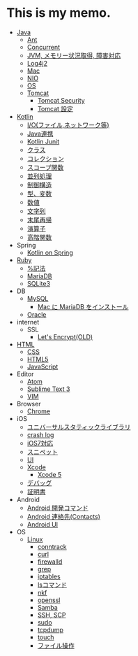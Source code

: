 # This is my memo.

* [Java](java/java.md)
  * [Ant](java/ant.md)
  * [Concurrent](java/concurrent.md)
  * [JVM, メモリー状況取得, 障害対応](java/java_analyze.md)
  * [Log4j2](java/log4j2.md)
  * [Mac](java/java_mac.md)
  * [NIO](java/java_nio.md)
  * [OS](java/java_os.md)
  * [Tomcat](java/tomcat.md)
    * [Tomcat Security](java/tomcat_security.md)
    * [Tomcat 設定](java/tomcat_config.md)
* [Kotlin](kotlin/kotlin.md)
  * [I/O(ファイル,ネットワーク等)](kotlin/kotlin_io.md)
  * [Java連携](kotlin/kotlin_java_link.md)
  * [Kotlin Junit](kotlin/kotlin_junit.md)
  * [クラス](kotlin/kotlin_class.md)
  * [コレクション](kotlin/kotlin_collection.md)
  * [スコープ関数](kotlin/kotlin_scope_fucntion.md)
  * [並列処理](kotlin/kolin_parallel.md)
  * [制御構造](kotlin/kotlin_control_structure.md)
  * [型、変数](kotlin/kotlin_type_variable.md)
  * [数値](kotlin/kotlin_numeric.md)
  * [文字列](kotlin/kotlin_string.md)
  * [末尾再帰](kotlin/kotlin_tail_recursive.md)
  * [演算子](kotlin/kotlin_operator.md)
  * [高階関数](kotlin/kotlin_higher_order_function.md)
* Spring
  * [Kotlin on Spring](spring/Kotlin_on_Spring.md)
* [Ruby](ruby/ruby.md)
  * [%記法](ruby/ruby_percent_notation.md)
  * [MariaDB](ruby/ruby_mariadb.md)
  * [SQLite3](ruby/ruby_sqlite3.md)
* DB
  * [MySQL](db/mysql/mysql.md)
    * [Mac に MariaDB をインストール](db/mysql/install_mariadb_on_mac.md)
  * [Oracle](db/oracle/oracle.md)
* internet
  * SSL
    * [Let's Encrypt(OLD)](internet/ssl/lets_encrypt_old.md)
* [HTML](html/html.md)
  * [CSS](html/css.md)
  * [HTML5](html/html5.md)
  * [JavaScript](html/javascript.md)
* Editor
  * [Atom](editor/atom.md)
  * [Sublime Text 3](editor/sublime_text_3.md)
  * [VIM](editor/vim.md)
* Browser
  * [Chrome](browser/chrome.md)
* iOS
  * [ユニバーサルスタティックライブラリ](ios/universal_library.md)
  * [crash log](ios/crash_log.md)
  * [iOS7対応](ios/ios7.md)
  * [スニペット](ios/snippets.md)
  * [UI](ios/ui.md)
  * [Xcode](ios/xcode.md)
    * [Xcode 5](ios/xcode5.md)
  * [デバッグ](ios/ios_debug.md)
  * [証明書](ios/ios_cert.md)
* Android
  * [Android 開発コマンド](android/android_dev_command.md)
  * [Android 連絡先(Contacts)](android/android_contacts.md)
  * [Android UI](android/android_ui.md)
* OS
  * [Linux](linux/linux.md)
    * [conntrack](linux/conntrack.md)
    * [curl](linux/curl.md)
    * [firewalld](linux/firewalld.md)
    * [grep](linux/grep.md)
    * [iptables](linux/iptables.md)
    * [lsコマンド](linux/ls.md)
    * [nkf](linux/nkf.md)
    * [openssl](linux/openssl.md)
    * [Samba](linux/samba.md)
    * [SSH, SCP](linux/ssh_scp.md)
    * [sudo](linux/sudo.md)
    * [tcpdump](linux/tcpdump.md)
    * [touch](linux/touch.md)
    * [ファイル操作](linux/operate_file.md)
